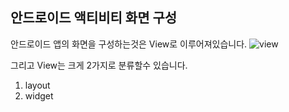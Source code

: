 ## 안드로이드 액티비티 화면 구성

안드로이드 앱의 화면을 구성하는것은 View로 이루어져있습니다.
![view](https://user-images.githubusercontent.com/36143374/87228788-73223880-c3de-11ea-879c-7ddafc797cb7.png)

그리고 View는 크게 2가지로 분류할수 있습니다.

1. layout
2. widget
